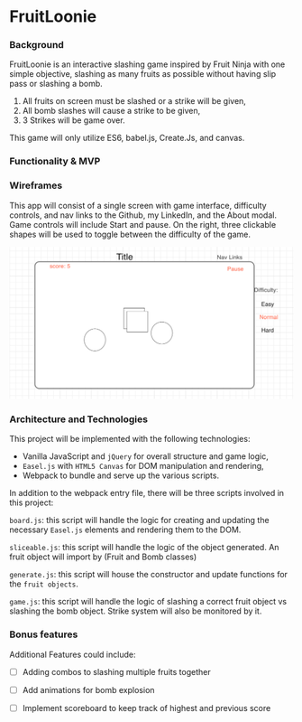 # FruitLoonie

### Background
FruitLoonie is an interactive slashing game inspired by Fruit Ninja with one simple objective, slashing as many fruits as possible without having slip pass or slashing a bomb.

1) All fruits on screen must be slashed or a strike will be given,
2) All bomb slashes will cause a strike to be given,
3) 3 Strikes will be game over.

This game will only utilize ES6, babel.js, Create.Js, and canvas.

### Functionality & MVP  


### Wireframes

This app will consist of a single screen with game interface, difficulty controls, and nav links to the Github, my LinkedIn,
and the About modal.  Game controls will include Start and pause.  On the right, three clickable shapes will be used to toggle between the difficulty of the game.

![wireframes][wireframes]

### Architecture and Technologies

This project will be implemented with the following technologies:

- Vanilla JavaScript and `jQuery` for overall structure and game logic,
- `Easel.js` with `HTML5 Canvas` for DOM manipulation and rendering,
- Webpack to bundle and serve up the various scripts.

In addition to the webpack entry file, there will be three scripts involved in this project:

`board.js`: this script will handle the logic for creating and updating the necessary `Easel.js` elements and rendering them to the DOM.

`sliceable.js`: this script will handle the logic of the object generated.  An fruit object will import by (Fruit and Bomb classes)


`generate.js`: this script will house the constructor and update functions for the `fruit objects`.

`game.js`: this script will handle the logic of slashing a correct fruit object vs slashing the bomb object. Strike system will also be monitored by it.



### Bonus features

Additional Features could include:

- [ ] Adding combos to slashing multiple fruits together
- [ ] Add animations for bomb explosion
- [ ] Implement scoreboard to keep track of highest and previous score


[wireframes]: ./assets/wireframe.png
